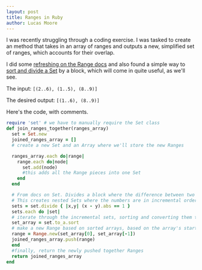 ```yaml
---
layout: post
title: Ranges in Ruby
author: Lucas Moore
---
```


I was recently struggling through a coding exercise. I was tasked to create an method that takes in an array of ranges and outputs a new, simplified set of ranges, which accounts for their overlap.

I did some [refreshing on the Range docs](https://ruby-doc.org/core-2.2.0/Range.html) and also found a simple way to [sort and divide a Set](http://apidock.com/ruby/Set/divide) by a block, which will come in quite useful, as we'll see.

The input:
`[(2..6), (1..5), (8..9)]`

The desired output:
`[(1..6), (8..9)]`

Here's the code, with comments.

```ruby
require 'set' # we have to manually require the Set class
def join_ranges_together(ranges_array)
  set = Set.new
  joined_ranges_array = []
  # create a new Set and an Array where we'll store the new Ranges

  ranges_array.each do|range|
    range.each do|node|
      set.add(node)
      #this adds all the Range pieces into one Set
    end
  end

  # From docs on Set. Divides a block where the difference between two integers is 1.
  # This creates nested Sets where the numbers are in incremental order.
  sets = set.divide { |x,y| (x - y).abs == 1 }
  sets.each do |set|
  # iterate through the incremental sets, sorting and converting them to arrays
  set_array = set.to_a.sort
  # make a new Range based on sorted arrays, based on the array's start and end
  range = Range.new(set_array[0], set_array[-1])
  joined_ranges_array.push(range)
  end
  #finally, return the newly pushed together Ranges
  return joined_ranges_array
end
```
